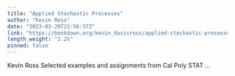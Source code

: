 ```yaml
---
title: "Applied Stochastic Processes"
author: "Kevin Ross"
date: "2023-03-29T21:56:37Z"
link: "https://bookdown.org/kevin_davisross/applied-stochastic-processes/"
length_weight: "2.2%"
pinned: false
---
```


Kevin Ross Selected examples and assignments from Cal Poly STAT ...
